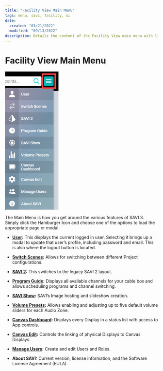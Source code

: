 ```yaml
---
title: "Facility View Main Menu"
tags: menu, savi, facility, ui
date:
  created: "03/21/2022"
  modified: "09/13/2022"
description: Details the content of the Facility View main menu with links to the appropriate pages.
---
```


# Facility View Main Menu
<a href="../../../Assets/Knowledge-Base/User-Interface/Facility/main-menu.png">
  <img src="../../../Assets/Knowledge-Base/User-Interface/Facility/main-menu.png" alt="SAVI Facility View main menu" width="" height="">
</a>

The Main Menu is how you get around the various features of SAVI 3. Simply click the Hamburger Icon and choose one of the options to load the appropriate page or modal.

* **[User](/Knowledge-Base/User-Interface/Facility/facility-user.md "User"):** This displays the current logged in user. Selecting it brings up a modal to update that user’s profile, including password and email. This is also where the logout button is located.

* **[Switch Scenes](/Knowledge-Base/User-Interface/Facility/facility-scenes.md "Switch Scenes"):** Allows for switching between different Project configurations.

* **[SAVI 2](/Knowledge-Base/User-Interface/Legacy/savi-2-facility-view-overview.md "SAVI 2"):** This switches to the legacy SAVI 2 layout.

* **[Program Guide](/Knowledge-Base/User-Interface/Facility/facility-scheduler.md "Program Guide"):** Displays all available channels for your cable box and allows scheduling programs and channel switching.

* **[SAVI Show](/Knowledge-Base/User-Interface/SAVI-Show/savi-show-getting-started.md "SAVI Show"):** SAVI’s Image hosting and slideshow creation.

* **[Volume Presets](/Knowledge-Base/User-Interface/Facility/facility-volume-presets.md "Volume Presets"):** Allows enabling and adjusting up to five default volume sliders for each Audio Zone.

* **[Canvas Dashboard](/Knowledge-Base/Canvas/canvas-dashboard-editor.md "Canvas Dashboard"):** Displays every Display in a status list with access to App controls.

* **[Canvas Edit](/Knowledge-Base/Canvas/canvas-dashboard-editor.md "Canvas Edit"):** Controls the linking of physical Displays to Canvas Displays.

* **[Manage Users](/Knowledge-Base/User-Interface/Facility/facility-managing-users-roles.md "Manage Users"):** Create and edit Users and Roles.

* **About SAVI:** Current version, license information, and the Software License Agreement (EULA).
